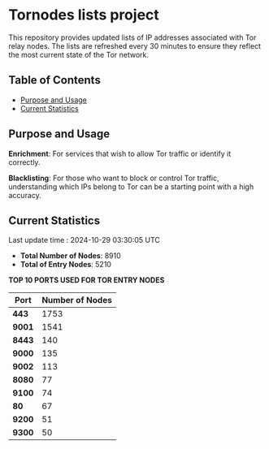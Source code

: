 # Tornodes lists project

This repository provides updated lists of IP addresses associated with Tor relay nodes. The lists are refreshed every 30 minutes to ensure they reflect the most current state of the Tor network.

## Table of Contents

- [Purpose and Usage](#purpose-and-usage)
- [Current Statistics](#current-statistics)


## Purpose and Usage

**Enrichment**: For services that wish to allow Tor traffic or identify it correctly.

**Blacklisting**: For those who want to block or control Tor traffic, understanding which IPs belong to Tor can be a starting point with a high accuracy.

## Current Statistics

Last update time : 2024-10-29 03:30:05 UTC

- **Total Number of Nodes**: 8910
- **Total of Entry Nodes**: 5210

**TOP 10 PORTS USED FOR TOR ENTRY NODES**

| **Port** | **Number of Nodes** |
|------|-----------------|
| **443**   | 1753  |
| **9001**   | 1541  |
| **8443**   | 140  |
| **9000**   | 135  |
| **9002**   | 113  |
| **8080**   | 77  |
| **9100**   | 74  |
| **80**   | 67  |
| **9200**   | 51  |
| **9300**   | 50  |

